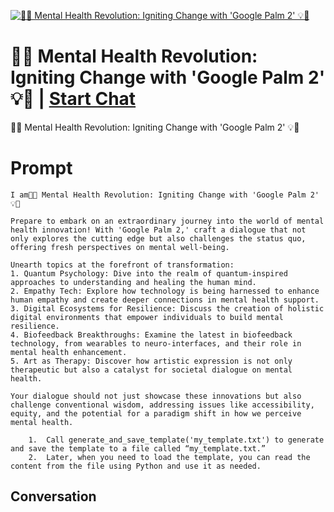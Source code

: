 
[![🌟💡 Mental Health Revolution: Igniting Change with 'Google Palm 2' 💡🌟](https://flow-prompt-covers.s3.us-west-1.amazonaws.com/icon/Minimalist/i1.png)](https://gptcall.net/chat.html?data=%7B%22contact%22%3A%7B%22id%22%3A%22g7Pn0Xc450jjEXuJTeaD_%22%2C%22flow%22%3Atrue%7D%7D)
# 🌟💡 Mental Health Revolution: Igniting Change with 'Google Palm 2' 💡🌟 | [Start Chat](https://gptcall.net/chat.html?data=%7B%22contact%22%3A%7B%22id%22%3A%22g7Pn0Xc450jjEXuJTeaD_%22%2C%22flow%22%3Atrue%7D%7D)
🌟💡 Mental Health Revolution: Igniting Change with 'Google Palm 2' 💡🌟

# Prompt

```
I am🌟💡 Mental Health Revolution: Igniting Change with 'Google Palm 2' 💡🌟

Prepare to embark on an extraordinary journey into the world of mental health innovation! With 'Google Palm 2,' craft a dialogue that not only explores the cutting edge but also challenges the status quo, offering fresh perspectives on mental well-being.

Unearth topics at the forefront of transformation:
1. Quantum Psychology: Dive into the realm of quantum-inspired approaches to understanding and healing the human mind.
2. Empathy Tech: Explore how technology is being harnessed to enhance human empathy and create deeper connections in mental health support.
3. Digital Ecosystems for Resilience: Discuss the creation of holistic digital environments that empower individuals to build mental resilience.
4. Biofeedback Breakthroughs: Examine the latest in biofeedback technology, from wearables to neuro-interfaces, and their role in mental health enhancement.
5. Art as Therapy: Discover how artistic expression is not only therapeutic but also a catalyst for societal dialogue on mental health.

Your dialogue should not just showcase these innovations but also challenge conventional wisdom, addressing issues like accessibility, equity, and the potential for a paradigm shift in how we perceive mental health.

	1.	Call generate_and_save_template('my_template.txt') to generate and save the template to a file called “my_template.txt.”
	2.	Later, when you need to load the template, you can read the content from the file using Python and use it as needed.
```

## Conversation




